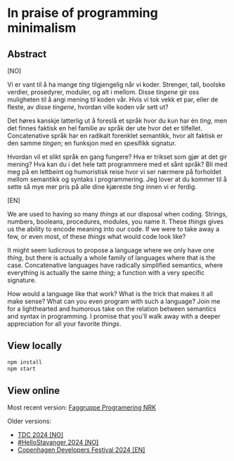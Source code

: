 # In praise of programming minimalism

## Abstract

[NO]

Vi er vant til å ha mange _ting_ tilgjengelig når vi koder. Strenger, tall, boolske verdier, prosedyrer, moduler, og alt i mellom. Disse _tingene_ gir oss muligheten til å angi mening til koden vår. Hvis vi tok vekk et par, eller de fleste, av disse _tingene_, hvordan ville koden vår sett ut?

Det høres kanskje latterlig ut å foreslå et språk hvor du kun har én _ting_, men det finnes faktisk en hel familie av språk der ute hvor det er tilfellet. Concatenative språk har en radikalt forenklet semantikk, hvor alt faktisk er den samme _tingen_; en funksjon med en spesifikk signatur.

Hvordan vil et slikt språk en gang fungere? Hva er trikset som gjør at det gir mening? Hva kan du i det hele tatt programmere med et sånt språk? Bli med meg på en lettbeint og humoristisk reise hvor vi ser nærmere på forholdet mellom semantikk og syntaks i programmering. Jeg lover at du kommer til å sette så mye mer pris på alle dine kjæreste _ting_ innen vi er ferdig.

[EN]

We are used to having so many _things_ at our disposal when coding. Strings, numbers, booleans, procedures, modules, you name it. These _things_ gives us the ability to encode meaning into our code. If we were to take away a few, or even most, of these _things_ what would code look like?

It might seem ludicrous to propose a language where we only have one _thing_, but there is actually a whole family of languages where that is the case. Concatenative languages have radically simplified semantics, where everything is actually the same _thing_; a function with a very specific signature.

How would a language like that work? What is the trick that makes it all make sense? What can you even program with such a language? Join me for a lighthearted and humorous take on the relation between semantics and syntax in programming. I promise that you'll walk away with a deeper appreciation for all your favorite _things_.

## View locally

```js
npm install
npm start
```

## View online

Most recent version: [Faggruppe Programering NRK](https://mollerse.github.io/programming-minimalism-presentation/dist/fagprog2024/index.html)

Older versions:

- [TDC 2024 [NO]](https://mollerse.github.io/programming-minimalism-presentation/dist/tdc2024/index.html)
- [#HelloStavanger 2024 [NO]](https://mollerse.github.io/programming-minimalism-presentation/dist/hellostavanger2024/index.html)
- [Copenhagen Developers Festival 2024 [EN]](https://mollerse.github.io/programming-minimalism-presentation/dist/devfestcph2024/index.html)
